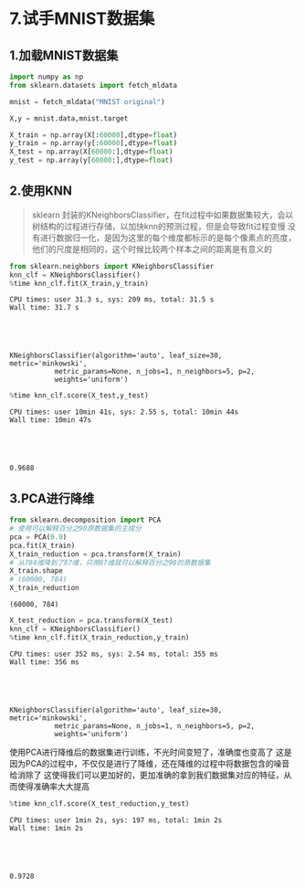 # 7.试手MNIST数据集


## 1.加载MNIST数据集


```python
import numpy as np
from sklearn.datasets import fetch_mldata
```


```python
mnist = fetch_mldata("MNIST original")
```


```python
X,y = mnist.data,mnist.target
```


```python
X_train = np.array(X[:60000],dtype=float)
y_train = np.array(y[:60000],dtype=float)
X_test = np.array(X[60000:],dtype=float)
y_test = np.array(y[60000:],dtype=float)
```

## 2.使用KNN
> sklearn 封装的KNeighborsClassifier，在fit过程中如果数据集较大，会以树结构的过程进行存储，以加快knn的预测过程，但是会导致fit过程变慢
没有进行数据归一化，是因为这里的每个维度都标示的是每个像素点的亮度，他们的尺度是相同的，这个时候比较两个样本之间的距离是有意义的


```python
from sklearn.neighbors import KNeighborsClassifier
knn_clf = KNeighborsClassifier()
%time knn_clf.fit(X_train,y_train)
```

    CPU times: user 31.3 s, sys: 209 ms, total: 31.5 s
    Wall time: 31.7 s





    KNeighborsClassifier(algorithm='auto', leaf_size=30, metric='minkowski',
               metric_params=None, n_jobs=1, n_neighbors=5, p=2,
               weights='uniform')




```python
%time knn_clf.score(X_test,y_test)
```

    CPU times: user 10min 41s, sys: 2.55 s, total: 10min 44s
    Wall time: 10min 47s





    0.9688



## 3.PCA进行降维


```python
from sklearn.decomposition import PCA
# 使用可以解释百分之90原数据集的主成分
pca = PCA(0.9)
pca.fit(X_train)
X_train_reduction = pca.transform(X_train)
# 从784维降到了87维，只用87维就可以解释百分之90的原数据集
X_train.shape
# (60000, 784)
X_train_reduction
```




    (60000, 784)




```python
X_test_reduction = pca.transform(X_test)
knn_clf = KNeighborsClassifier()
%time knn_clf.fit(X_train_reduction,y_train)
```

    CPU times: user 352 ms, sys: 2.54 ms, total: 355 ms
    Wall time: 356 ms





    KNeighborsClassifier(algorithm='auto', leaf_size=30, metric='minkowski',
               metric_params=None, n_jobs=1, n_neighbors=5, p=2,
               weights='uniform')



使用PCA进行降维后的数据集进行训练，不光时间变短了，准确度也变高了
这是因为PCA的过程中，不仅仅是进行了降维，还在降维的过程中将数据包含的噪音给消除了
这使得我们可以更加好的，更加准确的拿到我们数据集对应的特征，从而使得准确率大大提高


```python
%time knn_clf.score(X_test_reduction,y_test)
```

    CPU times: user 1min 2s, sys: 197 ms, total: 1min 2s
    Wall time: 1min 2s





    0.9728


